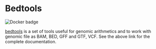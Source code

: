 # Bedtools

![Docker badge]()

[bedtools](http://bedtools.readthedocs.io/en/latest/index.html) is a set of tools useful for genomic arithmetics and to work with genomic file as BAM, BED, GFF and GTF, VCF.
See the above link for the complete documentation.
